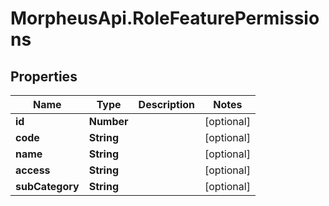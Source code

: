 # MorpheusApi.RoleFeaturePermissions

## Properties

Name | Type | Description | Notes
------------ | ------------- | ------------- | -------------
**id** | **Number** |  | [optional] 
**code** | **String** |  | [optional] 
**name** | **String** |  | [optional] 
**access** | **String** |  | [optional] 
**subCategory** | **String** |  | [optional] 


